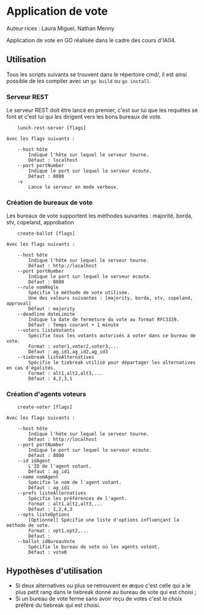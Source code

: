 # Application de vote

Auteur·rices : Laura Miguel, Nathan Menny

Application de vote en GO réalisée dans le cadre des cours d'IA04.

## Utilisation

Tous les scripts suivants se trouvent dans le répertoire cmd/, il est ainsi possible de les compiler avec un `go build` ou `go install`.

### Serveur REST

Le serveur REST doit être lancé en premier, c'est sur lui que les requêtes se font et c'est lui qui les dirigent vers les bons bureaux de vote.

```
	lunch-rest-server [flags]

Avec les flags suivants : 

	--host hôte
		Indique l'hôte sur lequel le serveur tourne.
		Défaut : localhost
	--port portNumber
		Indique le port sur lequel le serveur écoute.
		Défaut : 8080
	-v
		Lance le serveur en mode verbeux.
```

### Création de bureaux de vote

Les bureaux de vote supportent les méthodes suivantes : majorité, borda, stv, copeland, approbation

```
	create-ballot [flags]

Avec les flags suivants : 

	--host hôte
		Indique l'hôte sur lequel le serveur tourne.
		Défaut : http://localhost
	--port portNumber
		Indique le port sur lequel le serveur écoute.
		Défaut : 8080
	--rule nomRègle
		Spécifie la méthode de vote utilisée.
		Une des valeurs suivantes : [majority, borda, stv, copeland, approval]
		Défaut : majority
	--deadline dateLimite
		Indique la date de fermeture du vote au format RFC3339.
		Défaut : Temps courant + 1 minute
	--voters listeVotants
		Spécifie tous les votants autorisés à voter dans ce bureau de vote.
		Format : voter1,voter2,voter3,...
		Défaut : ag_id1,ag_id2,ag_id3
	--tiebreak listeAlternatives
		Spécifie le tiebreak utilisé pour départager les alternatives en cas d'égalités.
		Format : alt1,alt2,alt3,...
		Défaut : 4,2,3,1
```

### Création d'agents voteurs

```
	create-voter [flags]

Avec les flags suivants : 

	--host hôte
		Indique l'hôte sur lequel le serveur tourne.
		Défaut : http://localhost
	--port portNumber
		Indique le port sur lequel le serveur écoute.
		Défaut : 8080
	--id idAgent
		L'ID de l'agent votant.
		Défaut : ag_id1
	--name nomAgent
		Spécifie le nom de l'agent votant.
		Défaut : ag_id1
	--prefs listeAlternatives
		Spécifie les préférences de l'agent.
		Format : alt1,alt2,alt3,...
		Défaut : 1,2,4,3
	--opts listeOptions
		[Optionnel] Spécifie une liste d'options influençant la méthode de vote.
		Format : opt1,opt2,...
		Défaut :
	--ballot idBureauVote
		Spécifie le bureau de vote où les agents votent.
		Défaut : vote0
```

## Hypothèses d'utilisation

- Si deux alternatives ou plus se retrouvent ex æquo c'est celle qui a le plus petit rang dans le tiebreak donné au bureau de vote qui est choisi ;
- Si un bureau de vote ferme sans avoir reçu de votes c'est le choix préféré du tiebreak qui est choisi.